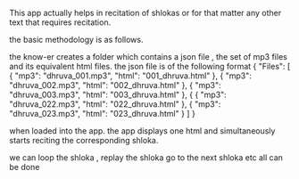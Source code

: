 This app actually helps in recitation of shlokas or for that matter any other text that requires recitation.

the basic methodology is as follows.

the know-er creates a folder which contains a json file , the set of mp3 files and its equivalent html files. the json file is of the following format 
{
	"Files": [
		{
			"mp3": "dhruva_001.mp3",
			"html": "001_dhruva.html"
		},
		{
			"mp3": "dhruva_002.mp3",
			"html": "002_dhruva.html"
		},
		{
			"mp3": "dhruva_003.mp3",
			"html": "003_dhruva.html"
		},
		{
		{
			"mp3": "dhruva_022.mp3",
			"html": "022_dhruva.html"
		},
		{
			"mp3": "dhruva_023.mp3",
			"html": "023_dhruva.html"
		}
	]
}

when loaded into the app. the app displays one html and simultaneously starts reciting the corresponding shloka.

we can loop the shloka , replay the shloka go to the next shloka etc all can be done
